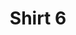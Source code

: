 ---
image: 'http://www.w3.org/2000/svg'
title: 'Shirt 6'
price: '$20.000'
size: ["L", "XL", "XXL"]
---